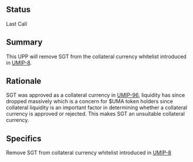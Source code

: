 ## Status

Last Call

## Summary

This UPP will remove SGT from the collateral currency whitelist introduced in [UMIP-8](https://github.com/UMAprotocol/UMIPs/blob/master/UMIPs/umip-8.md). 

## Rationale

SGT was approved as a collateral currency in [UMIP-96](https://github.com/UMAprotocol/UMIPs/blob/master/UMIPs/umip-96.md), liquidity has since dropped massively which is a concern for $UMA token holders since collateral liquidity is an important factor in determining whether a collateral currency is approved or rejected. This makes SGT an unsuitable collateral currency.

## Specifics

Remove SGT from collateral currency whitelist introduced in [UMIP-8](https://github.com/UMAprotocol/UMIPs/blob/master/UMIPs/umip-8.md) 
